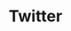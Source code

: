 ---
title: "Twitter"
hidden: false
link: "https://x.com/copperdevs"
displayText: "@copperdevs"
randomResult: false
icon: "fa-brands fa-twitter"
---